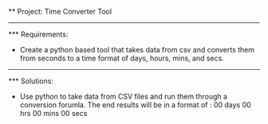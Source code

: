 ** Project: Time Converter Tool

---

*** Requirements:

- Create a python based tool that takes data from csv and converts them from seconds to a time format of days, hours, mins, and secs.


---

*** Solutions:

- Use python to take data from CSV files and run them through a conversion forumla. The end results will be in a format of : 00 days 00 hrs 00 mins 00 secs




